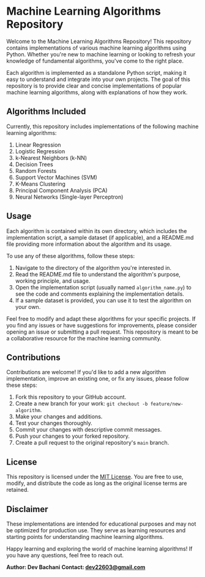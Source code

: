 # Machine Learning Algorithms Repository

Welcome to the Machine Learning Algorithms Repository! This repository contains implementations of various machine learning algorithms using Python. Whether you're new to machine learning or looking to refresh your knowledge of fundamental algorithms, you've come to the right place.

Each algorithm is implemented as a standalone Python script, making it easy to understand and integrate into your own projects. The goal of this repository is to provide clear and concise implementations of popular machine learning algorithms, along with explanations of how they work.

## Algorithms Included

Currently, this repository includes implementations of the following machine learning algorithms:

1. Linear Regression
2. Logistic Regression
3. k-Nearest Neighbors (k-NN)
4. Decision Trees
5. Random Forests
6. Support Vector Machines (SVM)
7. K-Means Clustering
8. Principal Component Analysis (PCA)
9. Neural Networks (Single-layer Perceptron)

## Usage

Each algorithm is contained within its own directory, which includes the implementation script, a sample dataset (if applicable), and a README.md file providing more information about the algorithm and its usage.

To use any of these algorithms, follow these steps:

1. Navigate to the directory of the algorithm you're interested in.
2. Read the README.md file to understand the algorithm's purpose, working principle, and usage.
3. Open the implementation script (usually named `algorithm_name.py`) to see the code and comments explaining the implementation details.
4. If a sample dataset is provided, you can use it to test the algorithm on your own.

Feel free to modify and adapt these algorithms for your specific projects. If you find any issues or have suggestions for improvements, please consider opening an issue or submitting a pull request. This repository is meant to be a collaborative resource for the machine learning community.

## Contributions

Contributions are welcome! If you'd like to add a new algorithm implementation, improve an existing one, or fix any issues, please follow these steps:

1. Fork this repository to your GitHub account.
2. Create a new branch for your work: `git checkout -b feature/new-algorithm`.
3. Make your changes and additions.
4. Test your changes thoroughly.
5. Commit your changes with descriptive commit messages.
6. Push your changes to your forked repository.
7. Create a pull request to the original repository's `main` branch.

## License

This repository is licensed under the [MIT License](LICENSE). You are free to use, modify, and distribute the code as long as the original license terms are retained.

## Disclaimer

These implementations are intended for educational purposes and may not be optimized for production use. They serve as learning resources and starting points for understanding machine learning algorithms.

Happy learning and exploring the world of machine learning algorithms! If you have any questions, feel free to reach out.

**Author: Dev Bachani**
**Contact: dev22603@gmail.com**
